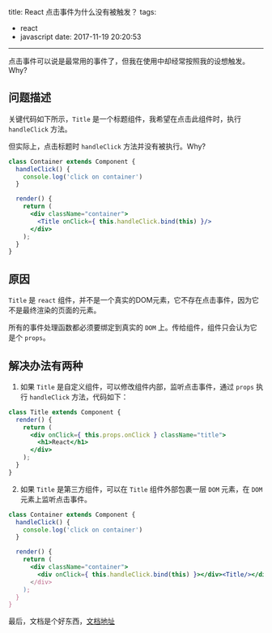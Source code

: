 title: React 点击事件为什么没有被触发？
tags:
  - react
  - javascript
date: 2017-11-19 20:20:53
---

点击事件可以说是最常用的事件了，但我在使用中却经常按照我的设想触发。Why?

<!--more-->

## 问题描述
关键代码如下所示，`Title` 是一个标题组件，我希望在点击此组件时，执行 `handleClick` 方法。

但实际上，点击标题时 `handleClick` 方法并没有被执行。Why?
```jsx
class Container extends Component {
  handleClick() {
    console.log('click on container')
  }

  render() {
    return (
      <div className="container">
        <Title onClick={ this.handleClick.bind(this) }/>
      </div>
    );
  }
}
```

## 原因
`Title` 是 `react` 组件，并不是一个真实的DOM元素，它不存在点击事件，因为它不是最终渲染的页面的元素。

所有的事件处理函数都必须要绑定到真实的 `DOM` 上。传给组件，组件只会认为它是个 `props`。

## 解决办法有两种
1. 如果 `Title` 是自定义组件，可以修改组件内部，监听点击事件，通过 `props` 执行 `handleClick` 方法，代码如下：
```jsx
class Title extends Component {
  render() {
    return (
      <div onClick={ this.props.onClick } className="title">
        <h1>React</h1>
      </div>
    );
  }
}
```

2. 如果 `Title` 是第三方组件，可以在 `Title` 组件外部包裹一层 `DOM` 元素，在 `DOM` 元素上监听点击事件。
```jsx
class Container extends Component {
  handleClick() {
    console.log('click on container')
  }

  render() {
    return (
      <div className="container">
        <div onClick={ this.handleClick.bind(this) }></div><Title/></div>
      </div>
    );
  }
}
```

最后，文档是个好东西，[文档地址](https://reactjs.org/docs/handling-events.html)